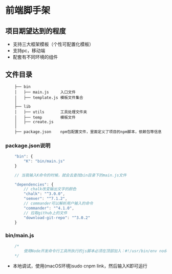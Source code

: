 # 前端脚手架
## 项目期望达到的程度
- 支持三大框架模板（个性可配置化模板）
- 支持pc，移动端
- 配套有不同环境的组件

## 文件目录
```
    ├── bin
    │   ├── main.js     入口文件
    │   ├── template.js 模板文件集合
    │
    ├── lib
    │   ├── utils       工具处理文件夹
    │   ├── temp        模板文件
    │   ├── create.js 
    │
    ├── package.json    npm包配置文件，里面定义了项目的npm脚本，依赖包等信息
```

### package.json说明
``` js
    "bin": {
        "K": "bin/main.js"
    }

    // 当我输入K命令的时候，就会去查找bin目录下的main.js文件

    "dependencies": {
        // chalk改变输出文字的颜色
        "chalk": "^3.0.0",
        "semver": "^7.1.2",
        // commander可以解析用户输入的命令
        "commander": "^4.1.0",
        // 拉取github上的文件
        "download-git-repo": "^3.0.2"
    }
```

### bin/main.js
``` js
    /*
        使用Node开发命令行工具所执行的js脚本必须在顶部加入：#!/usr/bin/env node
    */
```
- 本地调试，使用(macOS环境)sudo cnpm link，然后输入K即可运行
